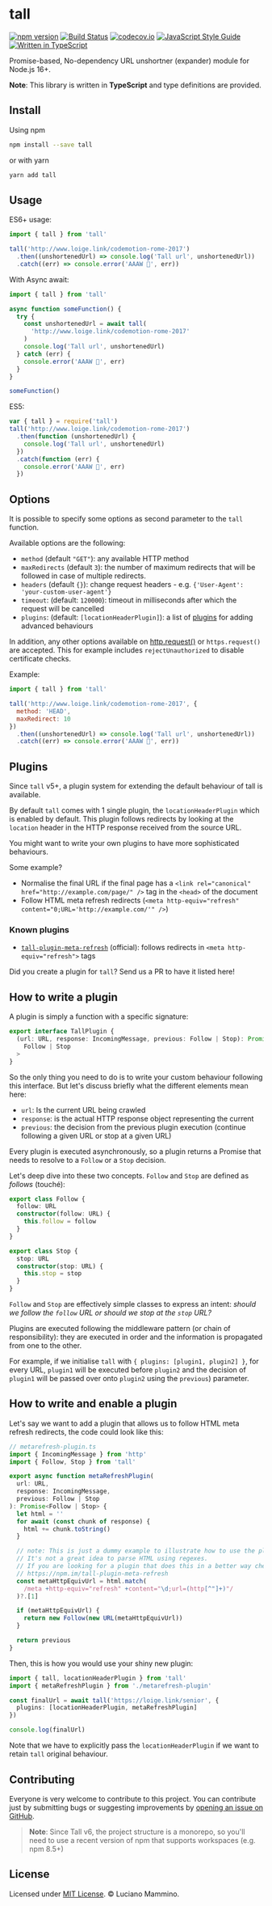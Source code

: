# tall

[![npm version](https://img.shields.io/npm/v/tall)](https://npm.im/tall)
[![Build Status](https://github.com/lmammino/tall/workflows/main/badge.svg)](https://github.com/lmammino/tall/actions?query=workflow%3Amain)
[![codecov.io](https://codecov.io/gh/lmammino/tall/coverage.svg?branch=master)](https://codecov.io/gh/lmammino/tall)
[![JavaScript Style Guide](https://img.shields.io/badge/code_style-standard-brightgreen.svg)](https://standardjs.com)
[![Written in TypeScript](https://badgen.net/badge/-/TypeScript?icon=typescript&label&labelColor=blue&color=555555)](https://www.typescriptlang.org/)

Promise-based, No-dependency URL unshortner (expander) module for Node.js 16+.

**Note**: This library is written in **TypeScript** and type definitions are provided.

## Install

Using npm

```bash
npm install --save tall
```

or with yarn

```bash
yarn add tall
```

## Usage

ES6+ usage:

```javascript
import { tall } from 'tall'

tall('http://www.loige.link/codemotion-rome-2017')
  .then((unshortenedUrl) => console.log('Tall url', unshortenedUrl))
  .catch((err) => console.error('AAAW 👻', err))
```

With Async await:

```javascript
import { tall } from 'tall'

async function someFunction() {
  try {
    const unshortenedUrl = await tall(
      'http://www.loige.link/codemotion-rome-2017'
    )
    console.log('Tall url', unshortenedUrl)
  } catch (err) {
    console.error('AAAW 👻', err)
  }
}

someFunction()
```

ES5:

```javascript
var { tall } = require('tall')
tall('http://www.loige.link/codemotion-rome-2017')
  .then(function (unshortenedUrl) {
    console.log('Tall url', unshortenedUrl)
  })
  .catch(function (err) {
    console.error('AAAW 👻', err)
  })
```

## Options

It is possible to specify some options as second parameter to the `tall` function.

Available options are the following:

- `method` (default `"GET"`): any available HTTP method
- `maxRedirects` (default `3`): the number of maximum redirects that will be followed in case of multiple redirects.
- `headers` (default `{}`): change request headers - e.g. `{'User-Agent': 'your-custom-user-agent'}`
- `timeout`: (default: `120000`): timeout in milliseconds after which the request will be cancelled
- `plugins`: (default: `[locationHeaderPlugin]`): a list of [plugins](#plugins) for adding advanced behaviours

In addition, any other options available on [http.request()](`https://nodejs.org/api/http.html#httprequestoptions-callback`) or `https.request()` are accepted. This for example includes `rejectUnauthorized` to disable certificate checks.

Example:

```javascript
import { tall } from 'tall'

tall('http://www.loige.link/codemotion-rome-2017', {
  method: 'HEAD',
  maxRedirect: 10
})
  .then((unshortenedUrl) => console.log('Tall url', unshortenedUrl))
  .catch((err) => console.error('AAAW 👻', err))
```

## Plugins

Since `tall` v5+, a plugin system for extending the default behaviour of tall is available.

By default `tall` comes with 1 single plugin, the `locationHeaderPlugin` which is enabled by default. This plugin follows redirects by looking at the `location` header in the HTTP response received from the source URL.

You might want to write your own plugins to have more sophisticated behaviours.

Some example?

- Normalise the final URL if the final page has a `<link rel="canonical" href="http://example.com/page/" />` tag in the `<head>` of the document
- Follow HTML meta refresh redirects (`<meta http-equiv="refresh" content="0;URL='http://example.com/'" />`)

### Known plugins

- [`tall-plugin-meta-refresh`](https://npm.im/tall-plugin-meta-refresh) (official): follows redirects in `<meta http-equiv="refresh">` tags

Did you create a plugin for `tall`? Send us a PR to have it listed here!

## How to write a plugin

A plugin is simply a function with a specific signature:

```typescript
export interface TallPlugin {
  (url: URL, response: IncomingMessage, previous: Follow | Stop): Promise<
    Follow | Stop
  >
}
```

So the only thing you need to do is to write your custom behaviour following this interface. But let's discuss briefly what the different elements mean here:

- `url`: Is the current URL being crawled
- `response`: is the actual HTTP response object representing the current
- `previous`: the decision from the previous plugin execution (continue following a given URL or stop at a given URL)

Every plugin is executed asynchronously, so a plugin returns a Promise that needs to resolve to a `Follow` or a `Stop` decision.

Let's deep dive into these two concepts. `Follow` and `Stop` are defined as _follows_ (touché):

```typescript
export class Follow {
  follow: URL
  constructor(follow: URL) {
    this.follow = follow
  }
}

export class Stop {
  stop: URL
  constructor(stop: URL) {
    this.stop = stop
  }
}
```

`Follow` and `Stop` are effectively simple classes to express an intent: _should we follow the `follow` URL or should we stop at the `stop` URL?_

Plugins are executed following the middleware pattern (or chain of responsibility): they are executed in order and the information is propagated from one to the other.

For example, if we initialise `tall` with `{ plugins: [plugin1, plugin2] }`, for every URL, `plugin1` will be executed before `plugin2` and the decision of `plugin1` will be passed over onto `plugin2` using the `previous`) parameter.

## How to write and enable a plugin

Let's say we want to add a plugin that allows us to follow HTML meta refresh redirects, the code could look like this:

```typescript
// metarefresh-plugin.ts
import { IncomingMessage } from 'http'
import { Follow, Stop } from 'tall'

export async function metaRefreshPlugin(
  url: URL,
  response: IncomingMessage,
  previous: Follow | Stop
): Promise<Follow | Stop> {
  let html = ''
  for await (const chunk of response) {
    html += chunk.toString()
  }

  // note: This is just a dummy example to illustrate how to use the plugin API.
  // It's not a great idea to parse HTML using regexes.
  // If you are looking for a plugin that does this in a better way check out
  // https://npm.im/tall-plugin-meta-refresh
  const metaHttpEquivUrl = html.match(
    /meta +http-equiv="refresh" +content="\d;url=(http[^"]+)"/
  )?.[1]

  if (metaHttpEquivUrl) {
    return new Follow(new URL(metaHttpEquivUrl))
  }

  return previous
}
```

Then, this is how you would use your shiny new plugin:

```typescript
import { tall, locationHeaderPlugin } from 'tall'
import { metaRefreshPlugin } from './metarefresh-plugin'

const finalUrl = await tall('https://loige.link/senior', {
  plugins: [locationHeaderPlugin, metaRefreshPlugin]
})

console.log(finalUrl)
```

Note that we have to explicitly pass the `locationHeaderPlugin` if we want to retain `tall` original behaviour.

## Contributing

Everyone is very welcome to contribute to this project.
You can contribute just by submitting bugs or suggesting improvements by
[opening an issue on GitHub](https://github.com/lmammino/tall/issues).

> **Note**: Since Tall v6, the project structure is a monorepo, so you'll need to use a recent version of npm that supports workspaces (e.g. npm 8.5+)

## License

Licensed under [MIT License](LICENSE). © Luciano Mammino.
